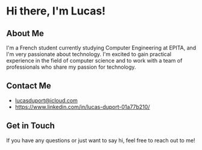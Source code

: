 # Hi there, I'm Lucas!

## About Me

I'm a French student currently studying Computer Engineering at EPITA, and I'm very passionate about technology. 
I'm excited to gain practical experience in the field of computer science and to work with a team of professionals who share my passion for technology.

## Contact Me

- lucasduport@icloud.com
- https://www.linkedin.com/in/lucas-duport-01a77b210/

## Get in Touch

If you have any questions or just want to say hi, feel free to reach out to me!
